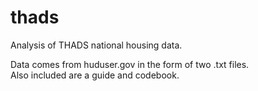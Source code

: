 # thads
Analysis of THADS national housing data.  

Data comes from huduser.gov in the form of two .txt files.  
Also included are a guide and codebook.  


